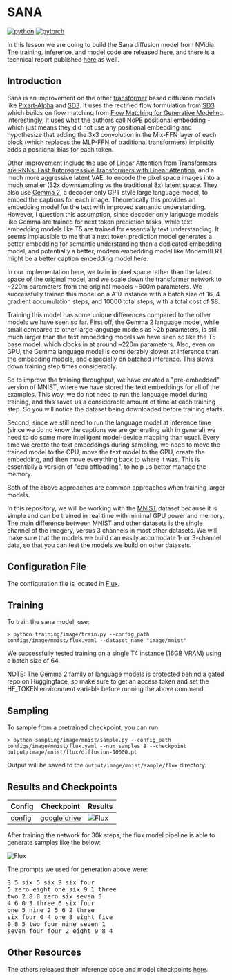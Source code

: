# SANA

[![python](https://img.shields.io/badge/Python-3.9-3776AB.svg?style=flat&logo=python&logoColor=white)](https://www.python.org)
[![pytorch](https://img.shields.io/badge/PyTorch-2.0.0-EE4C2C.svg?style=flat&logo=pytorch)](https://pytorch.org)

In this lesson we are going to build the Sana diffusion model from NVidia. The training, inference, and model code are released [here](https://github.com/NVlabs/Sana), and there is a technical report published [here](https://arxiv.org/abs/2410.10629) as well.

## Introduction 

Sana is an improvement on the other [transformer](https://arxiv.org/abs/2212.09748) based diffusion models like [Pixart-Alpha](https://arxiv.org/abs/2310.00426) and [SD3](https://arxiv.org/abs/2403.03206). It uses the rectified flow formulation from [SD3](https://arxiv.org/abs/2403.03206) which builds on flow matching from [Flow Matching for Generative Modeling](https://arxiv.org/abs/2210.02747). Interestingly, it uses what the authors call NoPE positional embedding - which just means they did not use any positional embedding and hypothesize that adding the 3x3 convolution in the Mix-FFN layer of each block (which replaces the MLP-FFN of traditional transformers) implicitly adds a positional bias for each token.

Other improvement include the use of Linear Attention from [Transformers are RNNs: Fast Autoregressive Transformers with Linear Attention](https://arxiv.org/abs/2006.16236), and a much more aggressive latent VAE, to encode the pixel space images into a much smaller (32x downsampling vs the traditional 8x) latent space. They also use [Gemma 2](https://arxiv.org/abs/2408.00118), a decoder only GPT style large language model, to embed the captions for each image. Theoretically this provides an embedding model for the text with improved semantic understanding. However, I question this assumption, since decoder only language models like Gemma are trained for next token prediction tasks, while text embedding models like T5 are trained for essentially text understanding. It seems implausible to me that a next token prediction model generates a better embedding for semantic understanding than a dedicated embedding model, and potentially a better, modern embedding model like ModernBERT might be a better caption embedding model here.

In our implementation here, we train in pixel space rather than the latent space of the original model, and we scale down the transformer network to ~220m parameters from the original models ~600m parameters. We successfully trained this model on a A10 instance with a batch size of 16, 4 gradient accumulation steps, and 10000 total steps, with a total cost of $8.

Training this model has some unique differences compared to the other models we have seen so far. First off, the Gemma 2 language model, while small compared to other large language models as ~2b parameters, is still much larger than the text embedding models we have seen so like the T5 base model, which clocks in at around ~220m parameters. Also, even on GPU, the Gemma language model is considerably slower at inference than the embedding models, and especially on batched inference. This slows down training step times considerably.

So to improve the training throughput, we have created a "pre-embedded" version of MNIST, where we have stored the text embeddings for all of the examples. This way, we do not need to run the language model during training, and this saves us a considerable amount of time at each training step. So you will notice the dataset being downloaded before training starts.

Second, since we still need to run the language model at inference time (since we do no know the captions we are generating with in general) we need to do some more intelligent model-device mapping than usual. Every time we create the text embeddings during sampling, we need to move the trained model to the CPU, move the text model to the GPU, create the embedding, and then move everything back to where it was. This is essentially a version of "cpu offloading", to help us better manage the memory.

Both of the above approaches are common approaches when training larger models.

In this repository, we will be working with the [MNIST](https://en.wikipedia.org/wiki/MNIST_database) dataset because it is simple and can be trained in real time with minimal GPU power and memory. The main difference between MNIST and other datasets is the single channel of the imagery, versus 3 channels in most other datasets. We will make sure that the models we build can easily accomodate 1- or 3-channel data, so that you can test the models we build on other datasets.

## Configuration File

The configuration file is located in [Flux](https://github.com/swookey-thinky/xdiffusion/blob/main/configs/image/mnist/sana.yaml).

## Training

To train the sana model, use:

```
> python training/image/train.py --config_path configs/image/mnist/flux.yaml --dataset_name "image/mnist"
```

We successfully tested training on a single T4 instance (16GB VRAM) using a batch size of 64.

NOTE: The Gemma 2 family of language models is protected behind a gated repo on Huggingface, so make sure to get an access token and set the HF_TOKEN environment variable before running the above command.

## Sampling

To sample from a pretrained checkpoint, you can run:

```
> python sampling/image/mnist/sample.py --config_path configs/image/mnist/flux.yaml --num_samples 8 --checkpoint output/image/mnist/flux/diffusion-10000.pt
```

Output will be saved to the `output/image/mnist/sample/flux` directory.

## Results and Checkpoints

| Config | Checkpoint | Results
| ------ | ---------- | -------
| [config](https://github.com/swookey-thinky/xdiffusion/blob/main/configs/image/mnist/flux.yaml) | [google drive](https://drive.google.com/file/d/1atzhtv-kRegnabROGZs6olxuVONiRQKI/view?usp=sharing) | ![Flux](https://drive.google.com/uc?export=view&id=1_r8poe1SJxf8UtT4mmQaTT378m26hD-F)


After training the network for 30k steps, the flux model pipeline is able to generate samples like the below:

![Flux](https://drive.google.com/uc?export=view&id=1_r8poe1SJxf8UtT4mmQaTT378m26hD-F)

The prompts we used for generation above were:

<pre>
3 5 six 5 six 9 six four 
5 zero eight one six 9 1 three 
two 2 8 8 zero six seven 5 
4 6 0 3 three 6 six four 
one 5 nine 2 5 6 2 three 
six four 0 4 one 8 eight five 
0 8 5 two four nine seven 1 
seven four four 2 eight 9 8 4 
</pre>

## Other Resources

The others released their inference code and model checkpoints [here](https://github.com/black-forest-labs/flux).